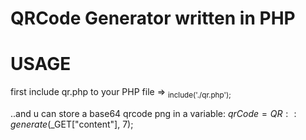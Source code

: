 # QRCode Generator written in PHP

# USAGE
 first include qr.php to your PHP file => <sub> include('./qr.php'); </sub>
 
 ..and u can store a base64 qrcode png in a variable:
 $qrCode = QR::generate($_GET["content"], 7);
